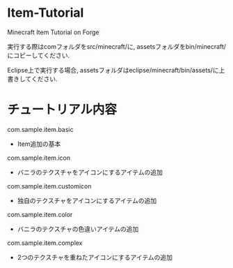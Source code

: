 Item-Tutorial
=============

Minecraft Item Tutorial on Forge

実行する際はcomフォルダをsrc/minecraft/に, assetsフォルダをbin/minecraft/にコピーしてください.

Eclipse上で実行する場合, assetsフォルダはeclipse/minecraft/bin/assets/に上書きしてください.

チュートリアル内容
==================

com.sample.item.basic

* Item追加の基本

com.sample.item.icon

* バニラのテクスチャをアイコンにするアイテムの追加

com.sample.item.customicon

* 独自のテクスチャをアイコンにするアイテムの追加

com.sample.item.color

* バニラのテクスチャの色違いアイテムの追加

com.sample.item.complex

* 2つのテクスチャを重ねたアイコンにするアイテムの追加

